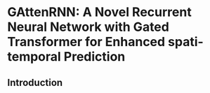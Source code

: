 # GAttenRNN: A Novel Recurrent Neural Network with Gated Transformer for Enhanced spati-temporal Prediction
## Introduction

